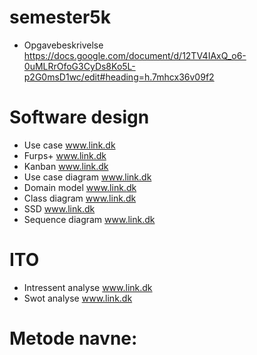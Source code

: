 # semester5k
- Opgavebeskrivelse
https://docs.google.com/document/d/12TV4IAxQ_o6-0uMLRrOfoG3CyDs8Ko5L-p2G0msD1wc/edit#heading=h.7mhcx36v09f2
# Software design
- Use case
www.link.dk
- Furps+
www.link.dk
- Kanban
www.link.dk
- Use case diagram
www.link.dk
- Domain model
www.link.dk
- Class diagram
www.link.dk
- SSD
www.link.dk
- Sequence diagram
www.link.dk
# ITO
- Intressent analyse
www.link.dk
- Swot analyse
www.link.dk
# Metode navne:
